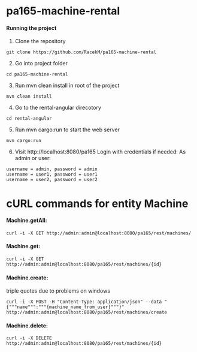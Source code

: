 # pa165-machine-rental

#### Running the project

1. Clone the repository 
```
git clone https://github.com/RacekM/pa165-machine-rental
```
2. Go into project folder
```
cd pa165-machine-rental
```
3. Run mvn clean install in root of the project
```
mvn clean install
```
4. Go to the rental-angular direcotory
```
cd rental-angular
```
5. Run mvn cargo:run to start the web server
```
mvn cargo:run
```
6. Visit http://localhost:8080/pa165
Login with credentials if needed:
As admin or user:
```
username = admin, password = admin
username = user1, password = user1
username = user2, password = user2
```

# cURL commands for entity Machine

#### Machine.getAll:
```
curl -i -X GET http://admin:admin@localhost:8080/pa165/rest/machines/
```
#### Machine.get:
```
curl -i -X GET http://admin:admin@localhost:8080/pa165/rest/machines/{id}
```
#### Machine.create: 
triple quotes due to problems on windows
```
curl -i -X POST -H "Content-Type: application/json" --data "{"""name""":"""{machine_name_from_user}"""}" http://admin:admin@localhost:8080/pa165/rest/machines/create
```
#### Machine.delete: 
```
curl -i -X DELETE http://admin:admin@localhost:8080/pa165/rest/machines/{id}
```
